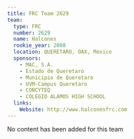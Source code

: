 ```yaml
---
title: FRC Team 2629
team:
  type: FRC
  number: 2629
  name: Halcones
  rookie_year: 2008
  location: QUERETARO, OAX, Mexico
  sponsors:
    - MAC, S.A.
    - Estado de Queretaro
    - Municipio de Queretaro
    - UVM-Campus Queretaro
    - CONCYTEQ
    - COLEGIO ALAMOS HIGH SCHOOL
  links:
    Website: http://www.halconesfrc.com
---
```

No content has been added for this team